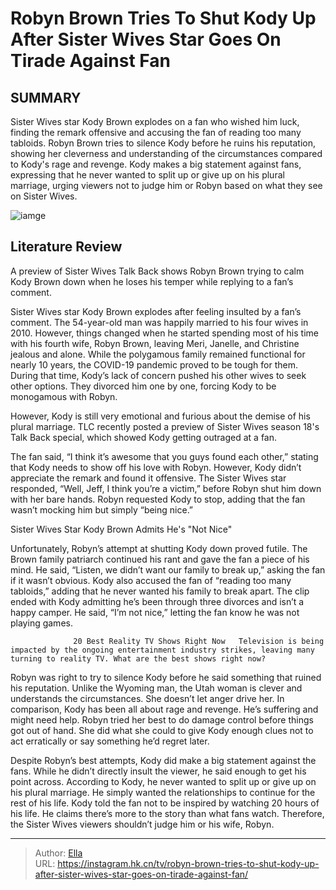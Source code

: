 # Robyn Brown Tries To Shut Kody Up After Sister Wives Star Goes On Tirade Against Fan


## SUMMARY 



  Sister Wives star Kody Brown explodes on a fan who wished him luck, finding the remark offensive and accusing the fan of reading too many tabloids.   Robyn Brown tries to silence Kody before he ruins his reputation, showing her cleverness and understanding of the circumstances compared to Kody&#39;s rage and revenge.   Kody makes a big statement against fans, expressing that he never wanted to split up or give up on his plural marriage, urging viewers not to judge him or Robyn based on what they see on Sister Wives.  

![iamge](https://static1.srcdn.com/wordpress/wp-content/uploads/2023/11/write-and-schedule-for-12_25-at-12_00-p-m-et-sister-wives_-is-kody-brown-the-whiniest-reality-star-around_-he-has-a-lot-but-always-complains.jpg)

## Literature Review
A preview of Sister Wives Talk Back shows Robyn Brown trying to calm Kody Brown down when he loses his temper while replying to a fan’s comment.




Sister Wives star Kody Brown explodes after feeling insulted by a fan’s comment. The 54-year-old man was happily married to his four wives in 2010. However, things changed when he started spending most of his time with his fourth wife, Robyn Brown, leaving Meri, Janelle, and Christine jealous and alone. While the polygamous family remained functional for nearly 10 years, the COVID-19 pandemic proved to be tough for them. During that time, Kody’s lack of concern pushed his other wives to seek other options. They divorced him one by one, forcing Kody to be monogamous with Robyn.




However, Kody is still very emotional and furious about the demise of his plural marriage. TLC recently posted a preview of Sister Wives season 18&#39;s Talk Back special, which showed Kody getting outraged at a fan.


 

The fan said, “I think it’s awesome that you guys found each other,” stating that Kody needs to show off his love with Robyn. However, Kody didn’t appreciate the remark and found it offensive. The Sister Wives star responded, “Well, Jeff, I think you’re a victim,” before Robyn shut him down with her bare hands. Robyn requested Kody to stop, adding that the fan wasn’t mocking him but simply “being nice.”


 Sister Wives Star Kody Brown Admits He&#39;s &#34;Not Nice&#34; 
          




Unfortunately, Robyn’s attempt at shutting Kody down proved futile. The Brown family patriarch continued his rant and gave the fan a piece of his mind. He said, “Listen, we didn’t want our family to break up,” asking the fan if it wasn’t obvious. Kody also accused the fan of “reading too many tabloids,” adding that he never wanted his family to break apart. The clip ended with Kody admitting he’s been through three divorces and isn’t a happy camper. He said, “I’m not nice,” letting the fan know he was not playing games.

                  20 Best Reality TV Shows Right Now   Television is being impacted by the ongoing entertainment industry strikes, leaving many turning to reality TV. What are the best shows right now?    

Robyn was right to try to silence Kody before he said something that ruined his reputation. Unlike the Wyoming man, the Utah woman is clever and understands the circumstances. She doesn’t let anger drive her. In comparison, Kody has been all about rage and revenge. He’s suffering and might need help. Robyn tried her best to do damage control before things got out of hand. She did what she could to give Kody enough clues not to act erratically or say something he’d regret later.




Despite Robyn’s best attempts, Kody did make a big statement against the fans. While he didn’t directly insult the viewer, he said enough to get his point across. According to Kody, he never wanted to split up or give up on his plural marriage. He simply wanted the relationships to continue for the rest of his life. Kody told the fan not to be inspired by watching 20 hours of his life. He claims there’s more to the story than what fans watch. Therefore, the Sister Wives viewers shouldn’t judge him or his wife, Robyn.



---

> Author: [Ella](https://instagram.hk.cn/)  
> URL: https://instagram.hk.cn/tv/robyn-brown-tries-to-shut-kody-up-after-sister-wives-star-goes-on-tirade-against-fan/  

